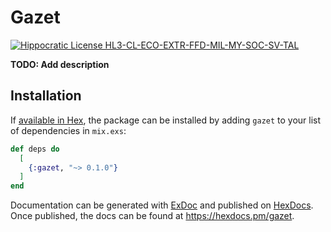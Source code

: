# Gazet
[![Hippocratic License HL3-CL-ECO-EXTR-FFD-MIL-MY-SOC-SV-TAL](https://img.shields.io/static/v1?label=Hippocratic%20License&message=HL3-CL-ECO-EXTR-FFD-MIL-MY-SOC-SV-TAL&labelColor=5e2751&color=bc8c3d)](https://firstdonoharm.dev/version/3/0/cl-eco-extr-ffd-mil-my-soc-sv-tal.html)

**TODO: Add description**

## Installation

If [available in Hex](https://hex.pm/docs/publish), the package can be installed
by adding `gazet` to your list of dependencies in `mix.exs`:

```elixir
def deps do
  [
    {:gazet, "~> 0.1.0"}
  ]
end
```

Documentation can be generated with [ExDoc](https://github.com/elixir-lang/ex_doc)
and published on [HexDocs](https://hexdocs.pm). Once published, the docs can
be found at <https://hexdocs.pm/gazet>.

